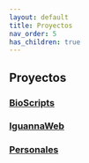 ```yaml
---
layout: default
title: Proyectos
nav_order: 5
has_children: true
---
```


## Proyectos

### [BioScripts](./BioScripts.md)


### [IguannaWeb](./IguannaWeb.md)


### [Personales](./Personales.md)
